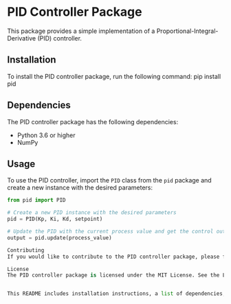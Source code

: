 # PID Controller Package

This package provides a simple implementation of a Proportional-Integral-Derivative (PID) controller.

## Installation

To install the PID controller package, run the following command:
pip install pid


## Dependencies

The PID controller package has the following dependencies:

- Python 3.6 or higher
- NumPy

## Usage

To use the PID controller, import the `PID` class from the `pid` package and create a new instance with the desired parameters:

```python
from pid import PID

# Create a new PID instance with the desired parameters
pid = PID(Kp, Ki, Kd, setpoint)

# Update the PID with the current process value and get the control output
output = pid.update(process_value)

Contributing
If you would like to contribute to the PID controller package, please fork the repository and submit a pull request. Before submitting a pull request, please ensure that your changes pass the unit tests and adhere to the PEP 8 style guide.

License
The PID controller package is licensed under the MIT License. See the LICENSE file for more information.


This README includes installation instructions, a list of dependencies, usage examples, contribution guidelines, and license information. You can customize the README further by adding more sections or modifying the existing ones.

